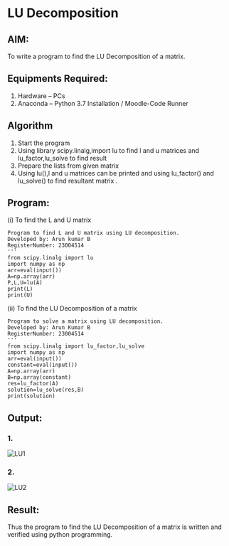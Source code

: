 # LU Decomposition 

## AIM:
To write a program to find the LU Decomposition of a matrix.

## Equipments Required:
1. Hardware – PCs
2. Anaconda – Python 3.7 Installation / Moodle-Code Runner

## Algorithm
1. Start the program
2. Using library scipy.linalg,import lu to find l and u matrices and lu_factor,lu_solve to find result
3. Prepare the lists from given matrix
4. Using lu(),l and u matrices can be printed and using lu_factor() and lu_solve() to find resultant matrix
  .  

## Program:
(i) To find the L and U matrix
```
Program to find L and U matrix using LU decomposition.
Developed by: Arun kumar B
RegisterNumber: 23004514
'''
from scipy.linalg import lu
import numpy as np
arr=eval(input())
A=np.array(arr)
P,L,U=lu(A)
print(L)
print(U)
```
(ii) To find the LU Decomposition of a matrix
```
Program to solve a matrix using LU decomposition.
Developed by: Arun Kumar B
RegisterNumber: 23004514
'''
from scipy.linalg import lu_factor,lu_solve
import numpy as np
arr=eval(input())
constant=eval(input())
A=np.array(arr)
B=np.array(constant)
res=lu_factor(A)
solution=lu_solve(res,B)
print(solution)
```

## Output:
### 1.
![LU1](https://github.com/Arun2005-create/LU-Decomposition/assets/138849356/044cdfde-d1cd-412a-aae3-bae8fa654875)

### 2.
![LU2](https://github.com/Arun2005-create/LU-Decomposition/assets/138849356/f107024e-c0c5-426e-9e31-f4c2338fef36)

## Result:
Thus the program to find the LU Decomposition of a matrix is written and verified using python programming.

